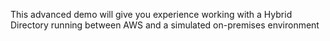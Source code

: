 This advanced demo will give you experience working with a Hybrid Directory running between AWS and a simulated on-premises environment
